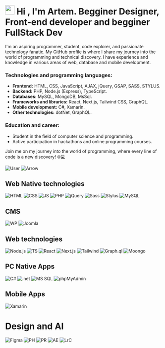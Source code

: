 # <img src="https://github.com/blackcater/blackcater/raw/main/images/Hi.gif"  height="30"/> Hi , I'm Artem. Begginer Designer, Front-end developer and begginer FullStack Dev  

I'm an aspiring programmer, student, code explorer, and passionate technology fanatic. My GitHub profile is where I share my journey into the world of programming and technical discovery. I have experience and knowledge in various areas of web, database and mobile development.

### Technologies and programming languages:

- **Frontend:** HTML, CSS, JavaScript, AJAX, jQuery, GSAP, SASS, STYLUS.
- **Backend:** PHP, Node.js (Express), TypeScript.
- **Databases:** MySQL, MongoDB, MsSql.
- **Frameworks and libraries:** React, Next.js, Tailwind CSS, GraphQL.
- **Mobile development:** C#, Xamarin.
- **Other technologies:** dotNet, GraphQL.

### Education and career:

- Student in the field of computer science and programming.
- Active participation in hackathons and online programming courses.


Join me on my journey into the world of programming, where every line of code is a new discovery! 🌐💻


![User](https://img.shields.io/badge/I'm%20Artem-black?logo=superuser&labelColor=%23FF9A40&color=%23000) ![Arrow](https://img.shields.io/badge/My%20stack%20--%3E-black?color=%23476DD5) <br>

## Web Native technologies

![HTML](https://img.shields.io/badge/HTML-BLACK?style=for-the-badge&logo=html5&labelColor=%23000&color=%23E34F26)
![CSS](https://img.shields.io/badge/CSS-BLACK?style=for-the-badge&logo=css3&labelColor=%23000&color=%231572B6)
![JS](https://img.shields.io/badge/JavaScript-BLACK?style=for-the-badge&logo=javascript&labelColor=%23000&color=%23F7DF1E)
![PHP](https://img.shields.io/badge/PHP-BLACK?style=for-the-badge&logo=php&labelColor=%23000&color=%23777BB4)
![jQuery](https://img.shields.io/badge/jQuery-BLACK?style=for-the-badge&logo=jquery&labelColor=%23000&color=%230769AD)
![Sass](https://img.shields.io/badge/Sass-BLACK?style=for-the-badge&logo=sass&labelColor=%23000&color=%23CC6699)
![Stylus](https://img.shields.io/badge/Stylus-BLACK?style=for-the-badge&logo=stylus&labelColor=%23000&color=%23333333)
![MySQL](https://img.shields.io/badge/MY%20SQL-BLACK?style=for-the-badge&logo=mysql&labelColor=%23000&color=%234479A1)


## CMS 
![WP](https://img.shields.io/badge/wordpress-BLACK?style=for-the-badge&logo=wordpress&labelColor=%23000&color=%2321759B)
![Joomla](https://img.shields.io/badge/joomla-BLACK?style=for-the-badge&logo=joomla&labelColor=%23000&color=%235091CD)



## Web technologies
![Node.js](https://img.shields.io/badge/Node.js-BLACK?style=for-the-badge&logo=node.js&labelColor=%23000&color=%23339933)
![TS](https://img.shields.io/badge/TypeScript-BLACK?style=for-the-badge&logo=typescript&labelColor=%23000&color=%233178C6)
![React](https://img.shields.io/badge/react-BLACK?style=for-the-badge&logo=react&labelColor=%23000&color=%2361DAFB)
![Next.js](https://img.shields.io/badge/Next.js-BLACK?style=for-the-badge&logo=nextdotjs&labelColor=%23000&color=%23000000)
![Tailwind](https://img.shields.io/badge/tailwind-BLACK?style=for-the-badge&logo=tailwindcss&labelColor=%23000&color=%2306B6D4)
![Graph.ql](https://img.shields.io/badge/graphql-BLACK?style=for-the-badge&logo=graphql&labelColor=%23000&color=%23E10098)
![Moongo](https://img.shields.io/badge/Mongo-BLACK?style=for-the-badge&logo=mongodb&labelColor=%23000&color=%2347A248)

## PC Native Apps

![C#](https://img.shields.io/badge/c%23-BLACK?style=for-the-badge&logo=csharp&labelColor=%23000&color=%23269926)
![.net](https://img.shields.io/badge/Framework-BLACK?style=for-the-badge&logo=dotnet&labelColor=%23000&color=%23512BD4)
![MS SQL](https://img.shields.io/badge/MS%20SQL-BLACK?style=for-the-badge&logo=microsoftsqlserver&labelColor=%23000&color=%23CC2927)
![phpMyAdmin](https://img.shields.io/badge/phpmyadmin-BLACK?style=for-the-badge&logo=phpmyadmin&labelColor=%23000&color=%236C78AF)

## Mobile Apps

![Xamarin](https://img.shields.io/badge/xamarin-BLACK?style=for-the-badge&logo=xamarin&labelColor=%23000&color=%233498DB)

# Design and AI
![Figma](https://img.shields.io/badge/figma-black?style=for-the-badge&logo=figma&labelColor=%23000&color=%23F24E1E)
![PH](https://img.shields.io/badge/Photoshop-black?style=for-the-badge&logo=adobephotoshop&labelColor=%23000&color=%2331A8FF)
![PR](https://img.shields.io/badge/Primier-black?style=for-the-badge&logo=adobepremierepro&labelColor=%23000&color=%239999FF)
![AE](https://img.shields.io/badge/AE-black?style=for-the-badge&logo=adobeaftereffects&labelColor=%23000&color=%239999FF)
![LrC](https://img.shields.io/badge/LightRoom--Classic-black?style=for-the-badge&logo=adobelightroomclassic&labelColor=%23000&color=%2331A8FF)


















